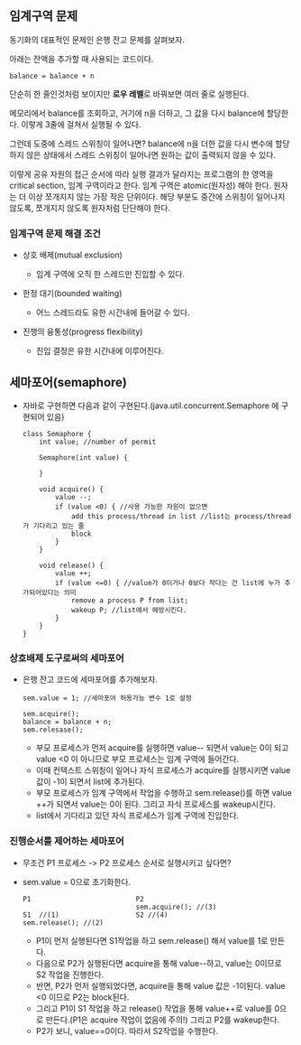 ## 임계구역 문제

동기화의 대표적인 문제인 은행 잔고 문제를 살펴보자.

아래는 잔액을 추가할 때 사용되는 코드이다.

```
balance = balance + n
``` 

단순히 한 줄인것처럼 보이지만 **로우 레벨**로 바꿔보면 여러 줄로 실행된다.

메모리에서 balance를 조회하고, 거기에 n을 더하고, 그 값을 다시 balance에 할당한다. 이렇게 3줄에 걸쳐서 실행될 수 있다. 

그런데 도중에 스레드 스위칭이 일어나면? balance에 n을 더한 값을 다시 변수에 할당하지 않은 상태에서 스레드 스위칭이 일어나면 원하는 값이 출력되지 않을 수 있다.

이렇게 공유 자원의 접근 순서에 따라 실행 결과가 달라지는 프로그램의 한 영역을 critical section, 임계 구역이라고 한다. 임계 구역은 atomic(원자성) 해야 한다. 원자는 더 이상 쪼개지지 않는 가장 작은 단위이다. 해당 부분도 중간에 스위칭이 일어나지 않도록, 쪼개지지 않도록 원자처럼 단단해야 한다.

### 임계구역 문제 해결 조건

- 상호 배제(mutual exclusion)
    - 임계 구역에 오직 한 스레드만 진입할 수 있다.

- 한정 대기(bounded waiting)
    - 어느 스레드라도 유한 시간내에 들어갈 수 있다.

- 진행의 융통성(progress flexibility)
    - 진입 결정은 유한 시간내에 이루어진다.

## 세마포어(semaphore)

- 자바로 구현하면 다음과 같이 구현된다.(java.util.concurrent.Semaphore 에 구현되어 있음)
    ```
    class Semaphore {
        int value; //number of permit

        Semaphore(int value) {

        }

        void acquire() {
            value --;
            if (value <0) { //사용 가능한 자원이 없으면
                add this process/thread in list //list는 process/thread가 기다리고 있는 줄
                block
            }
        }

        void release() {
            value ++;
            if (value <=0) { //value가 0이거나 0보다 작다는 건 list에 누가 추가되어있다는 의미
                remove a process P from list;
                wakeup P; //list에서 해방시킨다.
            }
        }
    }
    ```

### 상호배제 도구로써의 세마포어

- 은행 잔고 코드에 세마포어를 추가해보자.
    ```
    sem.value = 1; //세마포어 허용가능 변수 1로 설정

    sem.acquire();
    balance = balance + n;
    sem.relesase();
    ```
    - 부모 프로세스가 먼저 acquire를 실행하면 value-- 되면서 value는 0이 되고 value <0 이 아니므로 부모 프로세스는 임계 구역에 들어간다.
    - 이때 컨텍스트 스위칭이 일어나 자식 프로세스가 acquire를 실행시키면 value 값이 -1이 되면서 list에 추가된다.
    - 부모 프로세스가 임계 구역에서 작업을 수행하고 sem.release()를 하면 value ++가 되면서 value는 0이 된다. 그리고 자식 프로세스를 wakeup시킨다.
    - list에서 기다리고 있던 자식 프로세스가 임계 구역에 진입한다.

### 진행순서를 제어하는 세마포어

- 무조건 P1 프로세스 -> P2 프로세스 순서로 실행시키고 싶다면?

- sem.value = 0으로 초기화한다.
    ```
    P1                          P2
                                sem.acquire(); //(3)
    S1  //(1)                   S2 //(4)
    sem.release(); //(2)              
    ```
    - P1이 먼저 실행된다면 S1작업을 하고 sem.release() 해서 value를 1로 만든다.
    - 다음으로 P2가 실행된다면 acquire을 통해 value--하고, value는 0이므로 S2 작업을 진행한다.
    - 반면, P2가 먼저 실행되었다면, acquire을 통해 value 값은 -1이된다. value <0 이므로 P2는 block된다.
    - 그리고 P1이 S1 작업을 하고 release() 작업을 통해 value++로 value를 0으로 만든다.(P1은 acquire 작업이 없음에 주의!) 그리고 P2를 wakeup한다.
    - P2가 보니, value==0이다. 따라서 S2작업을 수행한다.